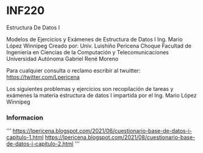 
# INF220
Estructura De Datos I


Modelos de Ejercicios y Exámenes de Estructura de Datos I
Ing. Mario López Winnipeg
Creado por:
Univ. Luishiño Pericena Choque
Facultad de Ingeniería en Ciencias de la Computación y Telecomunicaciones
Universidad Autónoma Gabriel René Moreno

Para cualquier consulta o reclamo escribir al twuitter: https://twitter.com/Lpericena

Los siguientes problemas y ejercicios son recopilación de tareas y exámenes la materia estructura de datos I impartida por el Ing. Mario López Winnipeg

### Informacion
'''
https://lpericena.blogspot.com/2021/06/cuestionario-base-de-datos-i-capitulo-1.html
https://lpericena.blogspot.com/2021/08/cuestionario-base-de-datos-i-capitulo-2.html
'''
